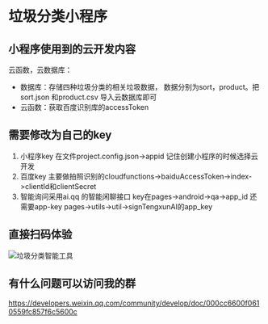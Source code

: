 # 垃圾分类小程序
## 小程序使用到的云开发内容

云函数，云数据库：

- 数据库：存储四种垃圾分类的相关垃圾数据， 数据分别为sort，product。把sort.json 和product.csv 导入云数据库即可
- 云函数：获取百度识别库的accessToken

## 需要修改为自己的key 
1. 小程序key 在文件project.config.json->appid 记住创建小程序的时候选择云开发
2. 百度key 主要做拍照识别的cloudfunctions->baiduAccessToken->index->clientId和clientSecret
3. 智能询问采用ai.qq 的智能闲聊接口 key在pages->android->qa->app_id 还需要app-key pages->utils->util->signTengxunAI的app_key

## 直接扫码体验
![垃圾分类智能工具](https://6c61-laji-bopv4-1259505195.tcb.qcloud.la/%E4%B8%8B%E8%BD%BD.png?sign=9ac1d35da98fdf1ff62950948e267f05&t=1562463997)

## 有什么问题可以访问我的群
https://developers.weixin.qq.com/community/develop/doc/000cc6600f0610559fc857f6c5600c

 


